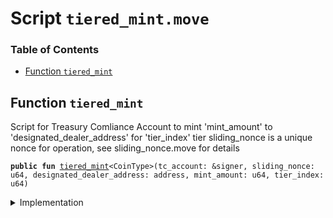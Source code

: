 
<a name="SCRIPT"></a>

# Script `tiered_mint.move`

### Table of Contents

-  [Function `tiered_mint`](#SCRIPT_tiered_mint)



<a name="SCRIPT_tiered_mint"></a>

## Function `tiered_mint`

Script for Treasury Comliance Account to mint 'mint_amount' to 'designated_dealer_address' for
'tier_index' tier
sliding_nonce is a unique nonce for operation, see sliding_nonce.move for details


<pre><code><b>public</b> <b>fun</b> <a href="#SCRIPT_tiered_mint">tiered_mint</a>&lt;CoinType&gt;(tc_account: &signer, sliding_nonce: u64, designated_dealer_address: address, mint_amount: u64, tier_index: u64)
</code></pre>



<details>
<summary>Implementation</summary>


<pre><code><b>fun</b> <a href="#SCRIPT_tiered_mint">tiered_mint</a>&lt;CoinType&gt;(
    tc_account: &signer,
    sliding_nonce: u64,
    designated_dealer_address: address,
    mint_amount: u64,
    tier_index: u64
) {
    <a href="../../modules/doc/SlidingNonce.md#0x1_SlidingNonce_record_nonce_or_abort">SlidingNonce::record_nonce_or_abort</a>(tc_account, sliding_nonce);
    <b>let</b> tc_capability = <a href="../../modules/doc/Roles.md#0x1_Roles_extract_privilege_to_capability">Roles::extract_privilege_to_capability</a>&lt;TreasuryComplianceRole&gt;(tc_account);
    <b>let</b> coins = <a href="../../modules/doc/DesignatedDealer.md#0x1_DesignatedDealer_tiered_mint">DesignatedDealer::tiered_mint</a>&lt;CoinType&gt;(
        tc_account, &tc_capability, mint_amount, designated_dealer_address, tier_index
    );
    <a href="../../modules/doc/Roles.md#0x1_Roles_restore_capability_to_privilege">Roles::restore_capability_to_privilege</a>(tc_account, tc_capability);
    <a href="../../modules/doc/LibraAccount.md#0x1_LibraAccount_deposit">LibraAccount::deposit</a>(tc_account, designated_dealer_address, coins)
}
</code></pre>



</details>
